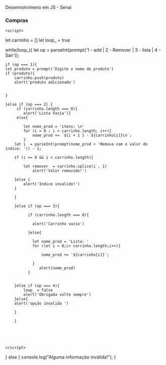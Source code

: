 Desemvolvimeno em JS - Senai 

<!DOCTYPE html>
<html lang="en">
<head>
    <meta charset="UTF-8">
    <meta name="viewport" content="width=device-width, initial-scale=1.0">
    <title>Document</title>
</head>
<body>
   <h3>Compras</h3>

    <script>
let carrinho = []
let loop_ = true

while(loop_){
    let op = parseInt(prompt('1 - add | 2 - Remover | 3 - lista  | 4 -  Sair')); 

    if (op === 1){
    let produto = prompt('Digite o nome do produto')
    if (produto){
        carrinho.push(produto)
        alert('produto adicionado')


    }

    }else if (op === 2) {
         if (carrinho.length === 0){
            alert('Lista Vazia')}
         else{

            let nome_prod = 'itens: \n'
            for (i = 0 ; i < carrinho.length; i++){
                nome_prod += `${i + 1 } - ${carrinho[i]}\n`;
            }
        let i  = parseInt(prompt(nome_prod + 'Remova com o valor do indice: ')) - 1;
        
        if (i >= 0 && i < carrinho.length){

            let remover  = carrinho.splice(i , 1)
                alert('Valor removido!')

        }else {
            alert('Indice invalido!')
        } 

        }

        }else if (op === 3){

              if (carrinho.length === 0){
                  
                alert('Carrinho vazio')
 
              }else{
                
                let nome_prod = 'Lista: '
                for (let i = 0;i< carrinho.length;i++){
                    
                    nome_prod += `${carrinho[i]}`;
     
                }
                   alert(nome_prod)
              }
      

        }else if (op === 4){
            loop_ = false
            alert('Obrigada volte sempre')
        }else{
        alert('opção invalida ')

        }
      
        } 





    </script>
</body>
</html>
} 
else {
    console.log("Alguma informação inválida!");
}
